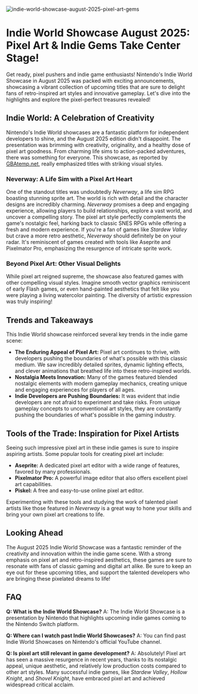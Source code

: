 ![indie-world-showcase-august-2025-pixel-art-gems](https://images.pexels.com/photos/2155552/pexels-photo-2155552.jpeg?auto=compress&cs=tinysrgb&fit=crop&h=627&w=1200)

# Indie World Showcase August 2025: Pixel Art & Indie Gems Take Center Stage!

Get ready, pixel pushers and indie game enthusiasts! Nintendo's Indie World Showcase in August 2025 was packed with exciting announcements, showcasing a vibrant collection of upcoming titles that are sure to delight fans of retro-inspired art styles and innovative gameplay. Let's dive into the highlights and explore the pixel-perfect treasures revealed!

## Indie World: A Celebration of Creativity

Nintendo's Indie World showcases are a fantastic platform for independent developers to shine, and the August 2025 edition didn't disappoint. The presentation was brimming with creativity, originality, and a healthy dose of pixel art goodness. From charming life sims to action-packed adventures, there was something for everyone. This showcase, as reported by [GBAtemp.net](http://GBAtemp.net), really emphasized titles with striking visual styles. 

### Neverway: A Life Sim with a Pixel Art Heart

One of the standout titles was undoubtedly *Neverway*, a life sim RPG boasting stunning sprite art. The world is rich with detail and the character designs are incredibly charming. *Neverway* promises a deep and engaging experience, allowing players to build relationships, explore a vast world, and uncover a compelling story. The pixel art style perfectly complements the game's nostalgic feel, harking back to classic SNES RPGs while offering a fresh and modern experience. If you're a fan of games like *Stardew Valley* but crave a more retro aesthetic, *Neverway* should definitely be on your radar. It's reminiscent of games created with tools like Aseprite and Pixelmator Pro, emphasizing the resurgence of intricate sprite work.

### Beyond Pixel Art: Other Visual Delights

While pixel art reigned supreme, the showcase also featured games with other compelling visual styles. Imagine smooth vector graphics reminiscent of early Flash games, or even hand-painted aesthetics that felt like you were playing a living watercolor painting. The diversity of artistic expression was truly inspiring!

## Trends and Takeaways

This Indie World showcase reinforced several key trends in the indie game scene:

*   **The Enduring Appeal of Pixel Art:** Pixel art continues to thrive, with developers pushing the boundaries of what's possible with this classic medium. We saw incredibly detailed sprites, dynamic lighting effects, and clever animations that breathed life into these retro-inspired worlds.
*   **Nostalgia Meets Innovation:** Many of the games featured blended nostalgic elements with modern gameplay mechanics, creating unique and engaging experiences for players of all ages.
*   **Indie Developers are Pushing Boundaries:** It was evident that indie developers are not afraid to experiment and take risks. From unique gameplay concepts to unconventional art styles, they are constantly pushing the boundaries of what's possible in the gaming industry.

## Tools of the Trade: Inspiration for Pixel Artists

Seeing such impressive pixel art in these indie games is sure to inspire aspiring artists. Some popular tools for creating pixel art include:

*   **Aseprite:** A dedicated pixel art editor with a wide range of features, favored by many professionals.
*   **Pixelmator Pro:** A powerful image editor that also offers excellent pixel art capabilities.
*   **Piskel:** A free and easy-to-use online pixel art editor.

Experimenting with these tools and studying the work of talented pixel artists like those featured in *Neverway* is a great way to hone your skills and bring your own pixel art creations to life.

## Looking Ahead

The August 2025 Indie World Showcase was a fantastic reminder of the creativity and innovation within the indie game scene. With a strong emphasis on pixel art and retro-inspired aesthetics, these games are sure to resonate with fans of classic gaming and digital art alike. Be sure to keep an eye out for these upcoming titles, and support the talented developers who are bringing these pixelated dreams to life!

## FAQ

**Q: What is the Indie World Showcase?**
A: The Indie World Showcase is a presentation by Nintendo that highlights upcoming indie games coming to the Nintendo Switch platform.

**Q: Where can I watch past Indie World Showcases?**
A: You can find past Indie World Showcases on Nintendo's official YouTube channel.

**Q: Is pixel art still relevant in game development?**
A: Absolutely! Pixel art has seen a massive resurgence in recent years, thanks to its nostalgic appeal, unique aesthetic, and relatively low production costs compared to other art styles. Many successful indie games, like *Stardew Valley*, *Hollow Knight*, and *Shovel Knight*, have embraced pixel art and achieved widespread critical acclaim.
